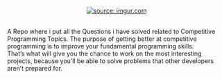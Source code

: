<p align="center">
  <a href="https://imgur.com/HJODZZj"><img src="https://i.imgur.com/HJODZZj.jpg" title="source: imgur.com" /></a>
</p><br>
A Repo where i put all the Questions i have solved related to Competitive Programming Topics.
The purpose of getting better at competitive programming is to improve your fundamental programming skills.<br>
That’s what will give you the chance to work on the most interesting projects, because you’ll be able to solve problems that other developers aren’t prepared for.
